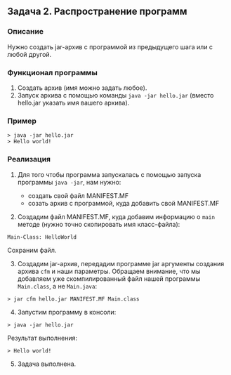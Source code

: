 ## Задача 2. Распространение программ

### Описание
Нужно создать jar-архив с программой из предыдущего шага или с любой другой.

### Функционал программы
1. Создать архив (имя можно задать любое).
2. Запуск архива с помощью команды `java -jar hello.jar` (вместо hello.jar указать имя вашего архива).

### Пример
```
> java -jar hello.jar
> Hello world!
```

### Реализация

1. Для того чтобы программа запускалась с помощью запуска программы `java -jar`, нам нужно:
    - создать свой файл MANIFEST.MF
    - созать архив с программой, куда добавить свой MANIFEST.MF
    
2. Создадим файл MANIFEST.MF, куда добавим информацию о `main` методе (нужно точно скопировать имя класс-файла):

```
Main-Class: HelloWorld
```

Сохраним файл.

3. Создадим jar-архив, передадим программе jar аргументы создания архива `cfm` и наши параметры. Обращаем внимание, что
мы добавляем уже скомпилированный файл нашей программы `Main.class`, а не `Main.java`:

```
> jar cfm hello.jar MANIFEST.MF Main.class
```

4. Запустим программу в консоли:

```
> java -jar hello.jar
```

Результат выполнения:

```
> Hello world!
```

5. Задача выполнена.

